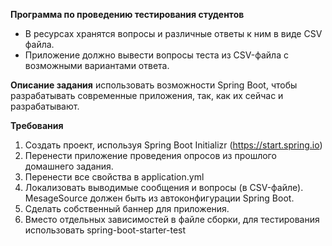 **Программа по проведению тестирования студентов**
- В ресурсах хранятся вопросы и различные ответы к ним в виде CSV файла.
- Приложение должно вывести вопросы теста из CSV-файла с возможными вариантами ответа.

**Описание задания**
использовать возможности Spring Boot, чтобы разрабатывать современные приложения, так, как их сейчас и разрабатывают.

**Требования**
1. Создать проект, используя Spring Boot Initializr (https://start.spring.io)
2. Перенести приложение проведения опросов из прошлого домашнего задания.
3. Перенести все свойства в application.yml
4. Локализовать выводимые сообщения и вопросы (в CSV-файле). MesageSource должен быть из автоконфигурации Spring Boot.
5. Сделать собственный баннер для приложения.
6. Вместо отдельных зависимостей в файле сборки, для тестирования использовать spring-boot-starter-test